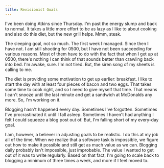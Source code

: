 ```yaml
---
title: Revisionist Goals
---
```

I've been doing Atkins since Thursday. I'm past the energy slump and back to
normal. It takes a little more effort to be as lazy as I like to about cooking
and also do this diet, but the new grill helps. Mmm, steak.

The sleeping goal, not so much. The first week I managed. Since then I have
not. I am still shooting for 0500, but I have not been succeeding for various
reasons. Most of them have to do with the fact that when I get up at 0500,
there's nothing I can think of that sounds better than crawling back into bed.
I'm awake, sure. I'm not tired. But, the siren song of my sheets is calling to
me.

The diet is providing some motivation to get up earlier: breakfast. I like to
start the day with at least four pieces of bacon and two eggs. That takes some
time to cook right, and so I need to give myself that time. That means I can't
snooze until the last minute and get a sandwich at McDonalds any more. So, I'm
working on it.

Blogging hasn't happened every day. Sometimes I've forgotten. Sometimes I've
procrastinated it until I fall asleep. Sometimes I haven't had anything I felt
I could squeeze a blog post out of. But, I'm falling short of my every-day
goal.

I am, however, a believer in adjusting goals to be realistic. I do this at my
job all of the time. When we realize that a software task is impossible, we
figure out how to make it possible and still get as much value as we can.
Blogging daily probably isn't impossible, just improbable. The value I wanted
to get out of it was to write regularly. Based on that fact, I'm going to
scale back to blogging a minimum of three times a week, and more if I feel
moved to.

